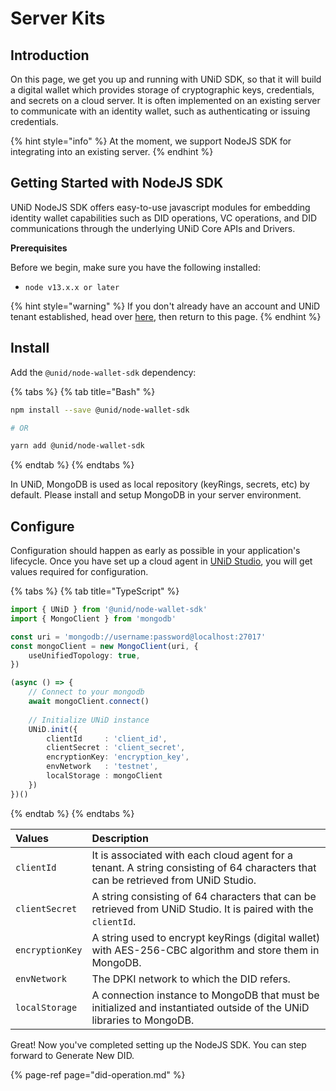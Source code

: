 # Server Kits

## Introduction

On this page, we get you up and running with UNiD SDK, so that it will build a digital wallet which provides storage of cryptographic keys, credentials, and secrets on a cloud server. It is often implemented on an existing server to communicate with an identity wallet, such as authenticating or issuing credentials.

{% hint style="info" %}
At the moment, we support NodeJS SDK for integrating into an existing server.
{% endhint %}

## Getting Started with NodeJS SDK

UNiD NodeJS SDK offers easy-to-use javascript modules for embedding identity wallet capabilities such as DID operations, VC operations, and DID communications through the underlying UNiD Core APIs and Drivers.

**Prerequisites**

Before we begin, make sure you have the following installed:

* `node v13.x.x or later`

{% hint style="warning" %}
If you don't already have an account and UNiD tenant established, head over [here](https://docs.getunid.io), then return to this page.
{% endhint %}

## Install

Add the `@unid/node-wallet-sdk` dependency:

{% tabs %}
{% tab title="Bash" %}
```bash
npm install --save @unid/node-wallet-sdk

# OR

yarn add @unid/node-wallet-sdk
```
{% endtab %}
{% endtabs %}

In UNiD, MongoDB is used as local repository \(keyRings, secrets, etc\) by default. Please install and setup MongoDB in your server environment.

## Configure

Configuration should happen as early as possible in your application's lifecycle. Once you have set up a cloud agent in [UNiD Studio](https://www.getunid.io/), you will get values required for configuration.

{% tabs %}
{% tab title="TypeScript" %}
```typescript
import { UNiD } from '@unid/node-wallet-sdk'
import { MongoClient } from 'mongodb'

const uri = 'mongodb://username:password@localhost:27017'
const mongoClient = new MongoClient(uri, {
    useUnifiedTopology: true,
})

(async () => {
    // Connect to your mongodb
    await mongoClient.connect()
    
    // Initialize UNiD instance
    UNiD.init({
        clientId     : 'client_id',
        clientSecret : 'client_secret',
        encryptionKey: 'encryption_key',
        envNetwork   : 'testnet',
        localStorage : mongoClient
    })
})()
```
{% endtab %}
{% endtabs %}

| Values | Description |
| :--- | :--- |
| `clientId` | It is associated with each cloud agent for a tenant. A string consisting of 64 characters that can be retrieved from UNiD Studio. |
| `clientSecret` | A string consisting of 64 characters that can be retrieved from UNiD Studio. It is paired with the `clientId`. |
| `encryptionKey` | A string used to encrypt keyRings \(digital wallet\) with AES-256-CBC algorithm and store them in MongoDB. |
| `envNetwork` | The DPKI network to which the DID refers. |
| `localStorage` | A connection instance to MongoDB that must be initialized and instantiated outside of the UNiD libraries to MongoDB. |

Great! Now you've completed setting up the NodeJS SDK. You can step forward to Generate New DID.

{% page-ref page="did-operation.md" %}

